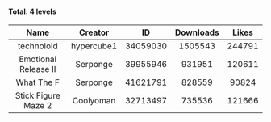 #### Total: 4 levels

| Name | Creator | ID | Downloads | Likes |
|:---:|:---:|:---:|:---:|:---:|
| technoloid | hypercube1 | 34059030 | 1505543 | 244791
| Emotional Release II | Serponge | 39955946 | 931951 | 120611
| What The F | Serponge | 41621791 | 828559 | 90824
| Stick Figure Maze 2 | Coolyoman | 32713497 | 735536 | 121666
